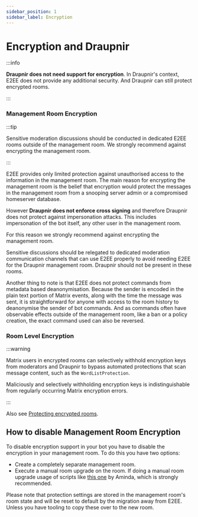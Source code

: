 ```yaml
---
sidebar_position: 1
sidebar_label: Encryption
---
```

<!--
SPDX-FileCopyrightText: 2025 FSG-Cat <catalanlover@protonmail.com>

SPDX-License-Identifier: CC-BY-SA-4.0
-->
# Encryption and Draupnir

:::info

**Draupnir does not need support for encryption**. In Draupnir's
context, E2EE does not provide any additional security.  And Draupnir
can still protect encrypted rooms.

:::

### Management Room Encryption

:::tip

Sensitive moderation discussions should be conducted in dedicated E2EE
rooms outside of the management room. We strongly recommend against
encrypting the management room.

:::

E2EE provides only limited protection against unauthorised access to
the information in the management room. The main reason for encrypting
the management room is the belief that encryption would protect the
messages in the management room from a snooping server admin or a
compromised homeserver database.

However **Draupnir does not enforce cross signing** and therefore
Draupnir does not protect against impersonation attacks.  This
includes impersonation of the bot itself, any other user in the
management room.

For this reason we strongly recommend against encrypting the
management room.

Sensitive discussions should be relegated to dedicated moderation
communication channels that can use E2EE properly to avoid needing
E2EE for the Draupnir management room. Draupnir should not be present
in these rooms.

Another thing to note is that E2EE does not protect commands from
metadata based deanonymisation. Because the sender is encoded in the
plain text portion of Matrix events, along with the time the message
was sent, it is straightforward for anyone with access to the room
history to deanonymise the sender of bot commands. And as commands
often have observable effects outside of the management room, like a
ban or a policy creation, the exact command used can also be reversed.

### Room Level Encryption

:::warning

Matrix users in encrypted rooms can selectively withhold encryption
keys from moderators and Draupnir to bypass automated protections that
scan message content, such as the `WordListProtection`.

Maliciously and selectively withholding encryption keys is
indistinguishable from regularly occurring Matrix encryption errors.

:::

Also see [Protecting encrypted rooms](../moderator/managing-protected-rooms#protecting-encrypted-rooms).

## How to disable Management Room Encryption

To disable encryption support in your bot you have to disable the
encryption in your management room. To do this you have two options:

* Create a completely separate management room.
* Execute a manual room upgrade on the room. If doing a manual room
  upgrade usage of scripts like [this
  one](https://gitea.blesmrt.net/mikaela/scripts/src/branch/master/bash/matrix-upgrade-room.bash)
  by Aminda, which is strongly recommended.

Please note that protection settings are stored in the management
room's room state and will be reset to default by the migration away
from E2EE. Unless you have tooling to copy these over to the new room.

